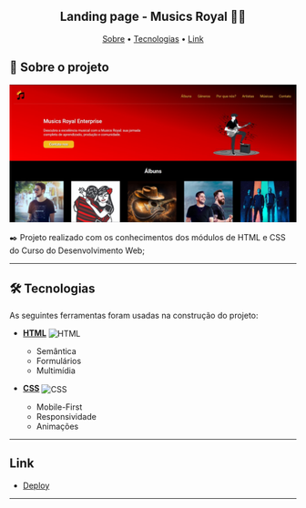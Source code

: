 <h2 align="center"> 
	Landing page - Musics Royal 🎵🎶
</h2>

<p align="center">
 <a href="#-sobre-o-projeto">Sobre</a> •
 <a href="#-tecnologias">Tecnologias</a> •
 <a href="#-link">Link</a> 
</p> 

## 📝 Sobre o projeto

<img src="./images/Image-Project.jpg" alt="Image Project">

✒️ Projeto realizado com os conhecimentos dos módulos de HTML e CSS do Curso do Desenvolvimento Web;

---

## 🛠 Tecnologias

As seguintes ferramentas foram usadas na construção do projeto:
- **[HTML](https://html.com/)**
    <img align="center" alt="HTML" height="30" width="40" src="https://cdn.jsdelivr.net/gh/devicons/devicon/icons/html5/html5-original.svg">
    - Semântica
    - Formulários
    - Multimídia

-   **[CSS](https://www.w3.org/Style/CSS/Overview.en.html)**
      <img align="center" alt="CSS" height="30" width="40" src="https://cdn.jsdelivr.net/gh/devicons/devicon/icons/css3/css3-original.svg">
      - Mobile-First
    - Responsividade
    - Animações
---

## Link

<ul>
    <li>
        <a href="https://odilonenrique.github.io/Musics-Royal/">Deploy</a>
    </li>
</ul>

---